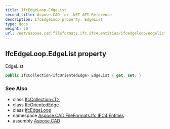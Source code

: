 ```yaml
---
title: IfcEdgeLoop.EdgeList
second_title: Aspose.CAD for .NET API Reference
description: IfcEdgeLoop property. EdgeList
type: docs
weight: 20
url: /net/aspose.cad.fileformats.ifc.ifc4.entities/ifcedgeloop/edgelist/
---
```

## IfcEdgeLoop.EdgeList property

EdgeList

```csharp
public IfcCollection<IfcOrientedEdge> EdgeList { get; set; }
```

### See Also

* class [IfcCollection&lt;T&gt;](../../../aspose.cad.fileformats.ifc/ifccollection-1/)
* class [IfcOrientedEdge](../../ifcorientededge/)
* class [IfcEdgeLoop](../)
* namespace [Aspose.CAD.FileFormats.Ifc.IFC4.Entities](../../ifcedgeloop/)
* assembly [Aspose.CAD](../../../)


